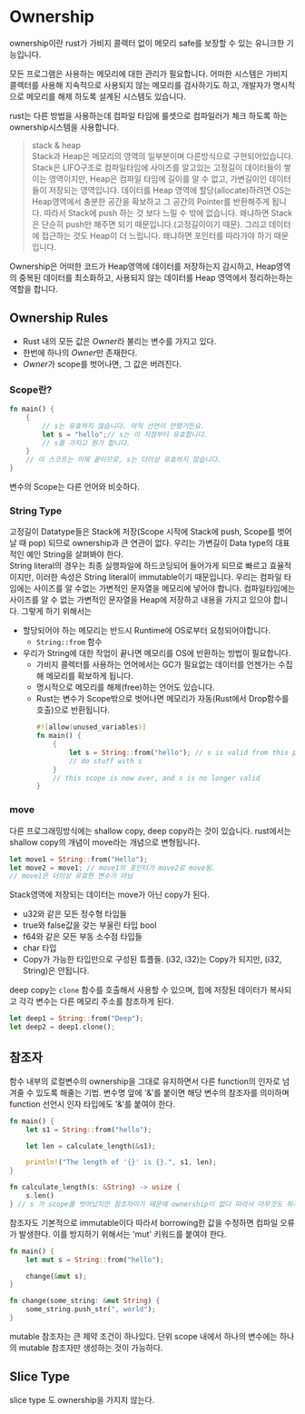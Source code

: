 # Ownership
ownership이란 rust가 가비지 콜렉터 없이 메모리 safe를 보장할 수 있는 유니크한 기능입니다. 

모든 프로그램은 사용하는 메모리에 대한 관리가 필요합니다. 어떠한 시스템은 가비지 콜렉터를 사용해 지속적으로 사용되지 않는 메모리를 검사하기도 하고, 개발자가 명시적으로 메모리를 해제 하도록 설계된 시스템도 있습니다. 

rust는 다른 방법을 사용하는데 컴파일 타임에 룰셋으로 컴파일러가 체크 하도록 하는 ownership시스템을 사용합니다.  

> stack & heap  
Stack과 Heap은 메모리의 영역의 일부분이며 다른방식으로 구현되어있습니다.  
Stack은 LIFO구조로 컴파일타임에 사이즈를 알고있는 고정길이 데이터들이 쌓이는 영역이지만, Heap은 컴파일 타임에 길이를 알 수 없고, 가변길이인 데이터들이 저장되는 영역입니다. 데이터를 Heap 영역에 할당(allocate)하려면 OS는 Heap영역에서 충분한 공간을 확보하고 그 공간의 Pointer를 반환해주게 됩니다. 따라서 Stack에 push 하는 것 보다 느릴 수 밖에 없습니다. 왜냐하면 Stack은 단순히 push만 해주면 되기 때문입니다.(고정길이이기 때문). 그리고 데이터에 접근하는 것도 Heap이 더 느립니다. 왜냐하면 포인터를 따라가야 하기 때문입니다.  

Ownership은 어떠한 코드가 Heap영역에 데이터를 저장하는지 감시하고, Heap영역의 중복된 데이터를 최소화하고, 사용되지 않는 데이터를 Heap 영역에서 정리하는하는 역할을 합니다.  

## Ownership Rules
* Rust 내의 모든 값은 *Owner*라 불리는 변수를 가지고 있다.
* 한번에 하나의 *Owner*만 존재한다.
* *Owner*가 scope를 벗어나면, 그 값은 버려진다.  

### Scope란?
``` rust
fn main() {
    {
        // s는 유효하지 않습니다. 아직 선언이 안됐거든요.
        let s = "hello";// s는 이 지점부터 유효합니다.
        // s를 가지고 뭔가 합니다.
    }
    // 이 스코프는 이제 끝이므로, s는 더이상 유효하지 않습니다.
}
```
변수의 Scope는 다른 언어와 비슷하다.  

### String Type
고정길이 Datatype들은 Stack에 저장(Scope 시작에 Stack에 push, Scope를 벗어날 때 pop) 되므로 ownership과 큰 연관이 없다. 우리는 가변길이 Data type의 대표적인 예인 String을 살펴봐야 한다.  
String literal의 경우는 최종 실행파일에 하드코딩되어 들어가게 되므로 빠르고 효율적이지만, 이러한 속성은 String literal이 immutable이기 때문입니다. 우리는 컴파일 타임에는 사이즈를 알 수없는 가변적인 문자열을 메모리에 넣어야 합니다. 컴파일타임에는 사이즈를 알 수 없는 가변적인 문자열을 Heap에 저장하고 내용을 가지고 있으야 합니다. 그렇게 하기 위해서는
* 할당되어야 하는 메모리는 반드시 Runtime에 OS로부터 요청되어야합니다.
  - ```String::from``` 함수
* 우리가 String에 대한 작업이 끝나면 메모리를 OS에 반환하는 방법이 필요합니다.
  - 가비지 콜렉터를 사용하는 언어에서는 GC가 필요없는 데이터를 언젠가는 수집해 메모리를 확보하게 됩니다.
  - 명시적으로 메모리를 해제(free)하는 언어도 있습니다.
  - Rust는 변수가 Scope밖으로 벗어나면  메모리가 자동(Rust에서 Drop함수를 호출)으로 반환됩니다. 
    ``` rust
    #![allow(unused_variables)]
    fn main() {
        {
            let s = String::from("hello"); // s is valid from this point forward
            // do stuff with s
        }
        // this scope is now over, and s is no longer valid
    }
    ```

### move
다른 프로그래밍방식에는 shallow copy, deep copy라는 것이 있습니다. rust에서는 shallow copy의 개념이 move라는 개념으로 변형됩니다.  
``` rust
let move1 = String::from("Hello");
let move2 = move1; // move1의 포인터가 move2로 move됨. 
// move1은 더이상 유효한 변수가 아님
```
Stack영역에 저장되는 데이터는 move가 아닌 copy가 된다.  
* u32와 같은 모든 정수형 타입들
* true와 false값을 갖는 부울린 타입 bool
* f64와 같은 모든 부동 소수점 타입들
* char 타입
* Copy가 가능한 타입만으로 구성된 튜플들. (i32, i32)는 Copy가 되지만, (i32, String)은 안됩니다.  

deep copy는 ```clone``` 함수를 호출해서 사용할 수 있으며, 힙에 저장된 데이터가 복사되고 각각 변수는 다른 메모리 주소를 참조하게 된다.
``` rust
let deep1 = String::from("Deep");
let deep2 = deep1.clone();
```

## 참조자
함수 내부의 로컬변수의 ownership을 그대로 유지하면서 다른 function의 인자로 넘겨줄 수 있도록 해줄는 기법. 변수명 앞에 '&'를 붙이면 해당 변수의 참조자를 의미하며 function 선언시 인자 타입에도 '&'를 붙여야 한다.  
``` rust
fn main() {
    let s1 = String::from("hello");

    let len = calculate_length(&s1);

    println!("The length of '{}' is {}.", s1, len);
}

fn calculate_length(s: &String) -> usize {
    s.len()
} // s 가 scope를 벗어났지만 참조자이기 때문에 ownership이 없다 따라서 아무것도 하지 않는다.
```  

참조자도 기본적으로 immutable이다 따라서 borrowing한 값을 수정하면 컴파일 오류가 발생한다. 이를 방지하기 위해서는 'mut' 키워드를 붙여야 한다.  
``` rust
fn main() {
    let mut s = String::from("hello");

    change(&mut s);
}

fn change(some_string: &mut String) {
    some_string.push_str(", world");
}
```
mutable 참조자는 큰 제약 조건이 하나있다. 단위 scope 내에서 하나의 변수에는 하나의 mutable 참조자만 생성하는 것이 가능하다.

## Slice Type
slice type 도 ownership을 가지지 않는다.